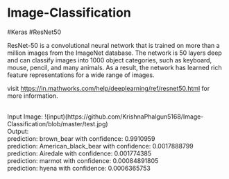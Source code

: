 # Image-Classification
#Keras #ResNet50

ResNet-50 is a convolutional neural network that is trained on more than a million images from the ImageNet database. The network is 50 layers deep and can classify images into 1000 object categories, such as keyboard, mouse, pencil, and many animals. As a result, the network has learned rich feature representations for a wide range of images.

visit https://in.mathworks.com/help/deeplearning/ref/resnet50.html for more information.

</br>
Input Image:
!(input)(https://github.com/KrishnaPhalgun5168/Image-Classification/blob/master/test.jpg)
</br>
Output:
</br>
prediction: brown_bear with confidence: 0.9910959
</br>
prediction: American_black_bear with confidence: 0.0017888799
</br>
prediction: Airedale with confidence: 0.001774385
</br>
prediction: marmot with confidence: 0.00084891805
</br>
prediction: hyena with confidence: 0.0006365753
